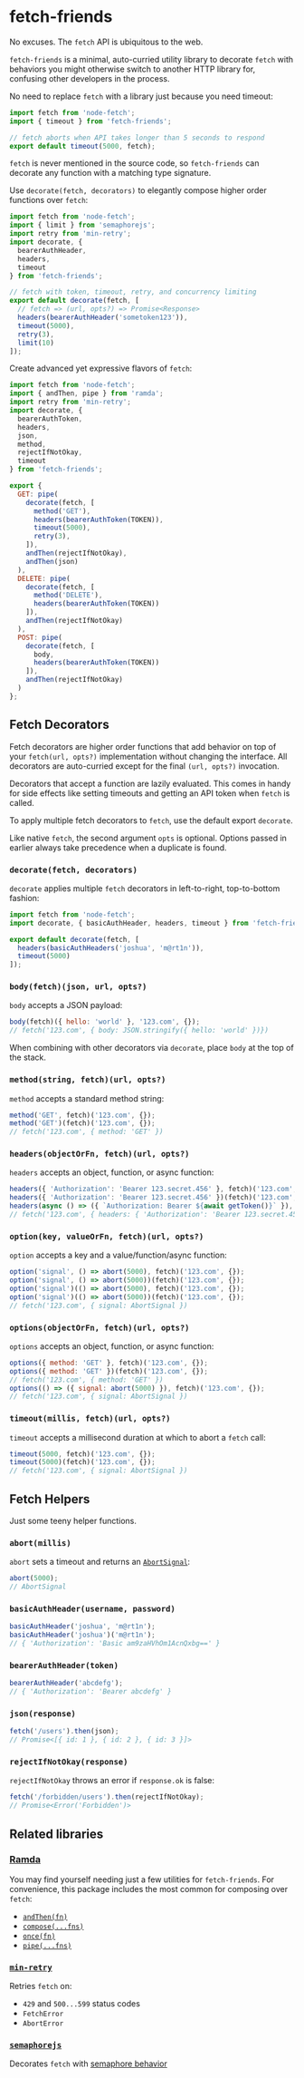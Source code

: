# fetch-friends

No excuses. The `fetch` API is ubiquitous to the web.

`fetch-friends` is a minimal, auto-curried utility library to decorate `fetch` with behaviors you might otherwise switch to another HTTP library for, confusing other developers in the process.

No need to replace `fetch` with a library just because you need timeout:
```js
import fetch from 'node-fetch';
import { timeout } from 'fetch-friends';

// fetch aborts when API takes longer than 5 seconds to respond
export default timeout(5000, fetch);
```

`fetch` is never mentioned in the source code, so `fetch-friends` can decorate any function with a matching type signature.

Use `decorate(fetch, decorators)` to elegantly compose higher order functions over `fetch`:
```js
import fetch from 'node-fetch';
import { limit } from 'semaphorejs';
import retry from 'min-retry';
import decorate, {
  bearerAuthHeader,
  headers,
  timeout
} from 'fetch-friends';

// fetch with token, timeout, retry, and concurrency limiting
export default decorate(fetch, [
  // fetch => (url, opts?) => Promise<Response>
  headers(bearerAuthHeader('sometoken123')),
  timeout(5000),
  retry(3),
  limit(10)
]);
```

Create advanced yet expressive flavors of `fetch`:
```js
import fetch from 'node-fetch';
import { andThen, pipe } from 'ramda';
import retry from 'min-retry';
import decorate, {
  bearerAuthToken,
  headers,
  json,
  method,
  rejectIfNotOkay,
  timeout
} from 'fetch-friends';

export {
  GET: pipe(
    decorate(fetch, [
      method('GET'),
      headers(bearerAuthToken(TOKEN)),
      timeout(5000),
      retry(3),
    ]),
    andThen(rejectIfNotOkay),
    andThen(json)
  ),
  DELETE: pipe(
    decorate(fetch, [
      method('DELETE'),
      headers(bearerAuthToken(TOKEN))
    ]),
    andThen(rejectIfNotOkay)
  ),
  POST: pipe(
    decorate(fetch, [
      body,
      headers(bearerAuthToken(TOKEN))
    ]),
    andThen(rejectIfNotOkay)
  )
};
```

## Fetch Decorators

Fetch decorators are higher order functions that add behavior on top of your `fetch(url, opts?)` implementation without changing the interface. All decorators are auto-curried except for the final `(url, opts?)` invocation.

Decorators that accept a function are lazily evaluated. This comes in handy for side effects like setting timeouts and getting an API token when `fetch` is called.

To apply multiple fetch decorators to `fetch`, use the default export `decorate`.

Like native `fetch`, the second argument `opts` is optional. Options passed in earlier always take precedence when a duplicate is found.

### `decorate(fetch, decorators)`

`decorate` applies multiple `fetch` decorators in left-to-right, top-to-bottom fashion:
```js
import fetch from 'node-fetch';
import decorate, { basicAuthHeader, headers, timeout } from 'fetch-friends';

export default decorate(fetch, [
  headers(basicAuthHeaders('joshua', 'm@rt1n')),
  timeout(5000)
]);
```

### `body(fetch)(json, url, opts?)`

`body` accepts a JSON payload:
```js
body(fetch)({ hello: 'world' }, '123.com', {});
// fetch('123.com', { body: JSON.stringify({ hello: 'world' })})
```

When combining with other decorators via `decorate`, place `body` at the top of the stack.

### `method(string, fetch)(url, opts?)`

`method` accepts a standard method string:
```js
method('GET', fetch)('123.com', {});
method('GET')(fetch)('123.com', {});
// fetch('123.com', { method: 'GET' })
```

### `headers(objectOrFn, fetch)(url, opts?)`

`headers` accepts an object, function, or async function:
```js
headers({ 'Authorization': 'Bearer 123.secret.456' }, fetch)('123.com', {});
headers({ 'Authorization': 'Bearer 123.secret.456' })(fetch)('123.com', {});
headers(async () => ({ `Authorization: Bearer ${await getToken()}` }), fetch)('123.com', {});
// fetch('123.com', { headers: { 'Authorization': 'Bearer 123.secret.456' } })
```

### `option(key, valueOrFn, fetch)(url, opts?)`

`option` accepts a key and a value/function/async function:
```js
option('signal', () => abort(5000), fetch)('123.com', {});
option('signal', () => abort(5000))(fetch)('123.com', {});
option('signal')(() => abort(5000), fetch)('123.com', {});
option('signal')(() => abort(5000))(fetch)('123.com', {});
// fetch('123.com', { signal: AbortSignal })
```

### `options(objectOrFn, fetch)(url, opts?)`

`options` accepts an object, function, or async function:
```js
options({ method: 'GET' }, fetch)('123.com', {});
options({ method: 'GET' })(fetch)('123.com', {});
// fetch('123.com', { method: 'GET' })
options(() => ({ signal: abort(5000) }), fetch)('123.com', {});
// fetch('123.com', { signal: AbortSignal })
```

### `timeout(millis, fetch)(url, opts?)`

`timeout` accepts a millisecond duration at which to abort a `fetch` call:
```js
timeout(5000, fetch)('123.com', {});
timeout(5000)(fetch)('123.com', {});
// fetch('123.com', { signal: AbortSignal })
```

## Fetch Helpers

Just some teeny helper functions.

### `abort(millis)`

`abort` sets a timeout and returns an [`AbortSignal`](https://developer.mozilla.org/en-US/docs/Web/API/AbortSignal):

```js
abort(5000);
// AbortSignal
```

### `basicAuthHeader(username, password)`

```js
basicAuthHeader('joshua', 'm@rt1n');
basicAuthHeader('joshua')('m@rt1n');
// { 'Authorization': 'Basic am9zaHVhOm1AcnQxbg==' }
```

### `bearerAuthHeader(token)`

```js
bearerAuthHeader('abcdefg');
// { 'Authorization': 'Bearer abcdefg' }
```

### `json(response)`

```js
fetch('/users').then(json);
// Promise<[{ id: 1 }, { id: 2 }, { id: 3 }]>
```

### `rejectIfNotOkay(response)`

`rejectIfNotOkay` throws an error if `response.ok` is false:
```js
fetch('/forbidden/users').then(rejectIfNotOkay);
// Promise<Error('Forbidden')>
```

## Related libraries

### [Ramda](https://github.com/ramda/ramda)

You may find yourself needing just a few utilities for `fetch-friends`. For convenience, this package includes the most common for composing over `fetch`:
- [`andThen(fn)`](https://ramdajs.com/docs/#andThen)
- [`compose(...fns)`](https://ramdajs.com/docs/#compose)
- [`once(fn)`](https://ramdajs.com/docs/#once)
- [`pipe(...fns)`](https://ramdajs.com/docs/#pipe)

### [`min-retry`](https://github.com/manuscriptmastr/min-retry)

Retries `fetch` on:
- `429` and `500...599` status codes
- `FetchError`
- `AbortError`

### [`semaphorejs`](https://github.com/nybblr/semaphorejs)

Decorates `fetch` with [semaphore behavior](https://en.wikipedia.org/wiki/Semaphore_(programming))
